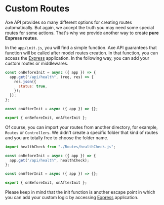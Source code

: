# Custom Routes

Axe API provides so many different options for creating routes automatically. But again, we accept the truth you may need some special routes for some actions. That's why we provide another way to create **pure Express routes**.

In the `app/init.js`, you will find a simple function. Axe API guarantees that function will be called after model routes creation. In that function, you can access the [Express](https://expressjs.com/en/starter/hello-world.html) application. In the following way, you can add your custom routes or middlewares.

```js
const onBeforeInit = async ({ app }) => {
  app.get("/api/health", (req, res) => {
    res.json({
      status: true,
    });
  });
};

const onAfterInit = async ({ app }) => {};

export { onBeforeInit, onAfterInit };
```

Of course, you can import your routes from another directory, for example, `Routes` or `Controllers`. We didn't create a specific folder that kind of routes and you are totally free to choose the folder name.

```js
import healthCheck from "./Routes/healthCheck.js";

const onBeforeInit = async ({ app }) => {
  app.get("/api/health", healthCheck);
};

const onAfterInit = async ({ app }) => {};

export { onBeforeInit, onAfterInit };
```

Please keep in mind that the init function is another escape point in which you can add your custom logic by accessing [Express](https://expressjs.com/) application.
